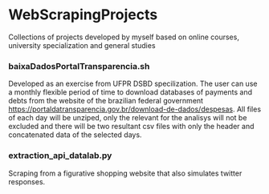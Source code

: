 # WebScrapingProjects
Collections of projects developed by myself based on online courses, university specialization and general studies

### baixaDadosPortalTransparencia.sh
Developed as an exercise from UFPR DSBD specilization. The user can use a monthly flexible period of time 
to download databases of payments and debts from the website of the brazilian federal government 
https://portaldatransparencia.gov.br/download-de-dados/despesas. All files of each day will be unziped, only the 
relevant for the analisys will not be excluded and there will be two resultant csv files with only the header and
concatenated data of the selected days.

### extraction_api_datalab.py
Scraping from a figurative shopping website that also simulates twitter responses.
